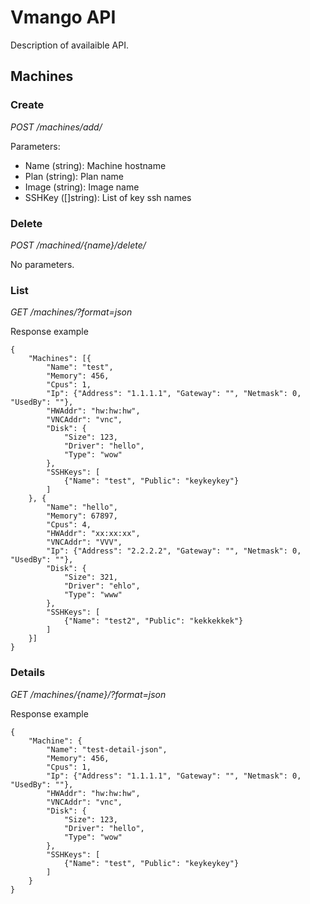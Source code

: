 # Vmango API

Description of availaible API.

## Machines

### Create

*POST /machines/add/*

Parameters:
* Name (string): Machine hostname
* Plan (string): Plan name
* Image (string): Image name
* SSHKey ([]string): List of key ssh names

### Delete

*POST /machined/{name}/delete/*

No parameters.

### List

*GET /machines/?format=json*

Response example

    {
        "Machines": [{
            "Name": "test",
            "Memory": 456,
            "Cpus": 1,
            "Ip": {"Address": "1.1.1.1", "Gateway": "", "Netmask": 0, "UsedBy": ""},
            "HWAddr": "hw:hw:hw",
            "VNCAddr": "vnc",
            "Disk": {
                "Size": 123,
                "Driver": "hello",
                "Type": "wow"
            },
            "SSHKeys": [
                {"Name": "test", "Public": "keykeykey"}
            ]
        }, {
            "Name": "hello",
            "Memory": 67897,
            "Cpus": 4,
            "HWAddr": "xx:xx:xx",
            "VNCAddr": "VVV",
            "Ip": {"Address": "2.2.2.2", "Gateway": "", "Netmask": 0, "UsedBy": ""},
            "Disk": {
                "Size": 321,
                "Driver": "ehlo",
                "Type": "www"
            },
            "SSHKeys": [
                {"Name": "test2", "Public": "kekkekkek"}
            ]
        }]
    }

### Details

*GET /machines/{name}/?format=json*
        
Response example

    {
        "Machine": {
            "Name": "test-detail-json",
            "Memory": 456,
            "Cpus": 1,
            "Ip": {"Address": "1.1.1.1", "Gateway": "", "Netmask": 0, "UsedBy": ""},
            "HWAddr": "hw:hw:hw",
            "VNCAddr": "vnc",
            "Disk": {
                "Size": 123,
                "Driver": "hello",
                "Type": "wow"
            },
            "SSHKeys": [
                {"Name": "test", "Public": "keykeykey"}
            ]
        }
    }
